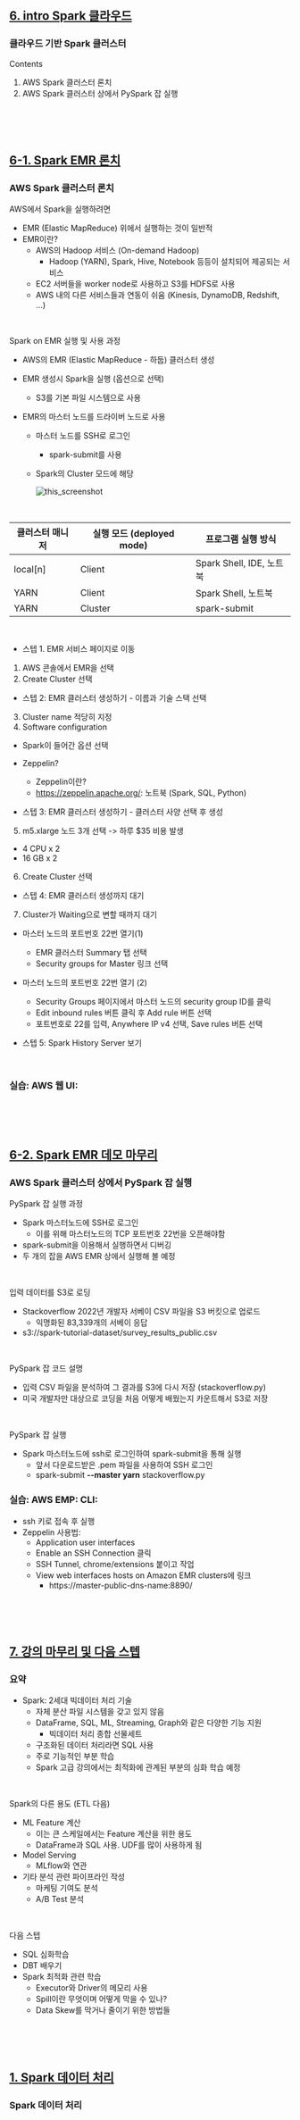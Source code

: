 ## <u>6. intro Spark 클라우드</u>

### 클라우드 기반 Spark 클러스터

Contents

1. AWS Spark 클러스터 론치
2. AWS Spark 클러스터 상에서 PySpark 잡 실행

<br>
<br>
<br>

## <u>6-1. Spark EMR 론치</u>

### AWS Spark 클러스터 론치

AWS에서 Spark을 실행하려면

- EMR (Elastic MapReduce) 위에서 실행하는 것이 일반적
- EMR이란?
  - AWS의 Hadoop 서비스 (On-demand Hadoop)
    - Hadoop (YARN), Spark, Hive, Notebook 등등이 설치되어 제공되는 서비스
  - EC2 서버들을 worker node로 사용하고 S3를 HDFS로 사용
  - AWS 내의 다른 서비스들과 연동이 쉬움 (Kinesis, DynamoDB, Redshift, …)

<br>

Spark on EMR 실행 및 사용 과정

- AWS의 EMR (Elastic MapReduce - 하둡) 클러스터 생성
- EMR 생성시 Spark을 실행 (옵션으로 선택)
  - S3를 기본 파일 시스템으로 사용
- EMR의 마스터 노드를 드라이버 노드로 사용

  - 마스터 노드를 SSH로 로그인
    - spark-submit를 사용
  - Spark의 Cluster 모드에 해당

    ![this_screenshot](./img/1.PNG)

<br>

| 클러스터 매니저 | 실행 모드 (deployed mode) | 프로그램 실행 방식       |
| --------------- | ------------------------- | ------------------------ |
| local[n]        | Client                    | Spark Shell, IDE, 노트북 |
| YARN            | Client                    | Spark Shell, 노트북      |
| YARN            | Cluster                   | spark-submit             |

<br>

- 스텝 1. EMR 서비스 페이지로 이동

1. AWS 콘솔에서 EMR을 선택
2. Create Cluster 선택

- 스텝 2: EMR 클러스터 생성하기 - 이름과 기술 스택 선택

3. Cluster name 적당히 지정
4. Software configuration

- Spark이 들어간 옵션 선택
- Zeppelin?

  - Zeppelin이란?
  - https://zeppelin.apache.org/: 노트북 (Spark, SQL, Python)

- 스텝 3: EMR 클러스터 생성하기 - 클러스터 사양 선택 후 생성

5. m5.xlarge 노드 3개 선택 -> 하루 $35 비용 발생

- 4 CPU x 2
- 16 GB x 2

6. Create Cluster 선택

- 스텝 4: EMR 클러스터 생성까지 대기

7. Cluster가 Waiting으로 변할 때까지 대기

- 마스터 노드의 포트번호 22번 열기(1)

  - EMR 클러스터 Summary 탭 선택
  - Security groups for Master 링크 선택

- 마스터 노드의 포트번호 22번 열기 (2)

  - Security Groups 페이지에서 마스터 노드의 security group ID를 클릭
  - Edit inbound rules 버튼 클릭 후 Add rule 버튼 선택
  - 포트번호로 22를 입력, Anywhere IP v4 선택, Save rules 버튼 선택

- 스텝 5: Spark History Server 보기

<br>

### 실습: AWS 웹 UI:

<br>
<br>
<br>

## <u>6-2. Spark EMR 데모 마무리</u>

### AWS Spark 클러스터 상에서 PySpark 잡 실행

PySpark 잡 실행 과정

- Spark 마스터노드에 SSH로 로그인
  - 이를 위해 마스터노드의 TCP 포트번호 22번을 오픈해야함
- spark-submit을 이용해서 실행하면서 디버깅
- 두 개의 잡을 AWS EMR 상에서 실행해 볼 예정

<br>

입력 데이터를 S3로 로딩

- Stackoverflow 2022년 개발자 서베이 CSV 파일을 S3 버킷으로 업로드
  - 익명화된 83,339개의 서베이 응답
- s3://spark-tutorial-dataset/survey_results_public.csv

<br>

PySpark 잡 코드 설명

- 입력 CSV 파일을 분석하여 그 결과를 S3에 다시 저장 (stackoverflow.py)
- 미국 개발자만 대상으로 코딩을 처음 어떻게 배웠는지 카운트해서 S3로 저장

<br>

PySpark 잡 실행

- Spark 마스터노드에 ssh로 로그인하여 spark-submit을 통해 실행
  - 앞서 다운로드받은 .pem 파일을 사용하여 SSH 로그인
  - spark-submit **--master yarn** stackoverflow.py

### 실습: AWS EMP: CLI:

- ssh 키로 접속 후 실행
- Zeppelin 사용법:
  - Application user interfaces
  - Enable an SSH Connection 클릭
  - SSH Tunnel, chrome/extensions 붙이고 작업
  - View web interfaces hosts on Amazon EMR clusters에 링크
    - https://master-public-dns-name:8890/

<br>
<br>
<br>

## <u>7. 강의 마무리 및 다음 스텝</u>

### 요약

- Spark: 2세대 빅데이터 처리 기술
  - 자체 분산 파일 시스템을 갖고 있지 않음
  - DataFrame, SQL, ML, Streaming, Graph와 같은 다양한 기능 지원
    - 빅데이터 처리 종합 선물세트
  - 구조화된 데이터 처리라면 SQL 사용
  - 주로 기능적인 부분 학습
  - Spark 고급 강의에서는 최적화에 관계된 부분의 심화 학습 예정

<br>

Spark의 다른 용도 (ETL 다음)

- ML Feature 계산
  - 이는 큰 스케일에서는 Feature 계산을 위한 용도
  - DataFrame과 SQL 사용. UDF를 많이 사용하게 됨
- Model Serving
  - MLflow와 연관
- 기타 분석 관련 파이프라인 작성
  - 마케팅 기여도 분석
  - A/B Test 분석

<br>

다음 스텝

- SQL 심화학습
- DBT 배우기
- Spark 최적화 관련 학습
  - Executor와 Driver의 메모리 사용
  - Spill이란 무엇이며 어떻게 막을 수 있나?
  - Data Skew를 막거나 줄이기 위한 방법들

<br>
<br>
<br>

## <u>1. Spark 데이터 처리</u>

### Spark 데이터 처리

<br>
<br>
<br>

<br>
<br>
<br>
<br>
<br>
<br>

- **Keyword**:

<br>
<br>
<br>
<br>
<br>
<br>
